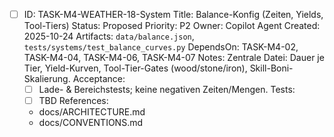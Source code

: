 - [ ] ID: TASK-M4-WEATHER-18-System
  Title: Balance-Konfig (Zeiten, Yields, Tool-Tiers)
  Status: Proposed
  Priority: P2
  Owner: Copilot Agent
  Created: 2025-10-24
  Artifacts: `data/balance.json`, `tests/systems/test_balance_curves.py`
  DependsOn: TASK-M4-02, TASK-M4-04, TASK-M4-06, TASK-M4-07
  Notes:
  Zentrale Datei: Dauer je Tier, Yield-Kurven, Tool-Tier-Gates (wood/stone/iron), Skill-Boni-Skalierung.
  Acceptance:
  - [ ] Lade- & Bereichstests; keine negativen Zeiten/Mengen.
  Tests:
  - [ ] TBD
  References:
  - docs/ARCHITECTURE.md
  - docs/CONVENTIONS.md
